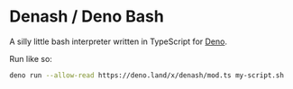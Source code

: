 # Denash / Deno Bash

A silly little bash interpreter written in TypeScript for
[Deno](https://deno.land/).

Run like so:

```bash
deno run --allow-read https://deno.land/x/denash/mod.ts my-script.sh
```
